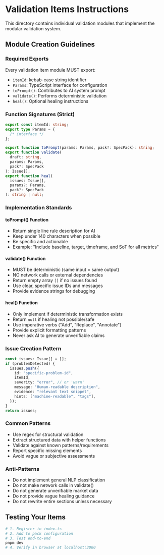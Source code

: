 # Validation Items Instructions

This directory contains individual validation modules that implement the modular validation system.

## Module Creation Guidelines

### Required Exports

Every validation item module MUST export:

- `itemId`: kebab-case string identifier
- `Params`: TypeScript interface for configuration
- `toPrompt()`: Contributes to AI system prompt
- `validate()`: Performs deterministic validation
- `heal()`: Optional healing instructions

### Function Signatures (Strict)

```typescript
export const itemId: string;
export type Params = {
  /* interface */
};

export function toPrompt(params: Params, pack?: SpecPack): string;
export function validate(
  draft: string,
  params: Params,
  pack?: SpecPack
): Issue[];
export function heal(
  issues: Issue[],
  params?: Params,
  pack?: SpecPack
): string | null;
```

### Implementation Standards

#### toPrompt() Function

- Return single line rule description for AI
- Keep under 140 characters when possible
- Be specific and actionable
- Example: "Include baseline, target, timeframe, and SoT for all metrics"

#### validate() Function

- MUST be deterministic (same input = same output)
- NO network calls or external dependencies
- Return empty array `[]` if no issues found
- Use clear, specific issue IDs and messages
- Provide evidence strings for debugging

#### heal() Function

- Only implement if deterministic transformation exists
- Return `null` if healing not possible/safe
- Use imperative verbs ("Add", "Replace", "Annotate")
- Provide explicit formatting patterns
- Never ask AI to generate unverifiable claims

### Issue Creation Pattern

```typescript
const issues: Issue[] = [];
if (problemDetected) {
  issues.push({
    id: "specific-problem-id",
    itemId,
    severity: "error", // or 'warn'
    message: "Human-readable description",
    evidence: "relevant text snippet",
    hints: ["machine-readable", "tags"],
  });
}
return issues;
```

### Common Patterns

- Use regex for structural validation
- Extract structured data with helper functions
- Validate against known patterns/requirements
- Report specific missing elements
- Avoid vague or subjective assessments

### Anti-Patterns

- Do not implement general NLP classification
- Do not make network calls in validate()
- Do not generate unverifiable market data
- Do not provide vague healing guidance
- Do not rewrite entire sections unless necessary

## Testing Your Items

```bash
# 1. Register in index.ts
# 2. Add to pack configuration
# 3. Test end-to-end
pnpm dev
# 4. Verify in browser at localhost:3000
```
